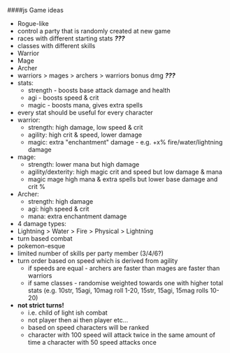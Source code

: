####js Game ideas

* Rogue-like
* control a party that is randomly created at new game
* races with different starting stats _**???**_
* classes with different skills
 * Warrior
 * Mage
 * Archer
* warriors > mages > archers > warriors bonus dmg  _**???**_
* stats:
  * strength - boosts base attack damage and health
  * agi - boosts speed & crit
  * magic  - boosts mana, gives extra spells 
* every stat should be useful for every character
 * warrior:
   * strength: high damage, low speed & crit
   * agility: high crit & speed, lower damage
   * magic: extra "enchantment" damage - e.g. +x% fire/water/lightning damage
 * mage:
   * strength: lower mana but high damage
   * agility/dexterity: high magic crit and speed but low damage & mana
   * magic mage high mana & extra spells but lower base damage and crit %
 * Archer:
   * strength: high damage
   * agi: high speed & crit
   * mana: extra enchantment damage
* 4 damage types:
 * Lightning > Water > Fire > Physical > Lightning
* turn based combat
 * pokemon-esque
 * limited number of skills per party member (3/4/6?)
 * turn order based on speed which is derived from agility
   * if speeds are equal - archers are faster than mages are faster than warriors
   * if same classes - randomise weighted towards one with higher total stats (e.g. 10str, 15agi, 10mag roll 1-20, 15str, 15agi, 15mag rolls 10-20)
 * **not strict turns!**
   * i.e. child of light ish combat
   * not player then ai then player etc...
   * based on speed characters will be ranked
   * character with 100 speed will attack twice in the same amount of time a character with 50 speed attacks once
